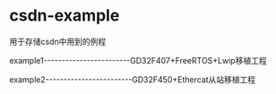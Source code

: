 # csdn-example
用于存储csdn中用到的例程

example1------------------------GD32F407+FreeRTOS+Lwip移植工程

example2------------------------GD32F450+Ethercat从站移植工程
